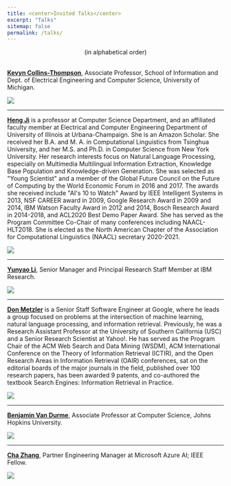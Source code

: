 ```yaml
---
title: <center>Invited Talks</center>
excerpt: "Talks"
sitemap: false
permalink: /talks/
---
```


<center>(in alphabetical order)</center><br>

**[Kevyn Collins-Thompson](http://www-personal.umich.edu/~kevynct/)**, Associate Professor, School of Information and Dept. of Electrical Engineering and Computer Science, University of Michigan.

<img src='/DI-2021/images/Picture1.png'>

------

**[Heng Ji](https://cs.illinois.edu/about/people/faculty/hengji)** is a professor at Computer Science Department, and an affiliated faculty member at Electrical and Computer Engineering Department of University of Illinois at Urbana-Champaign. She is an Amazon Scholar. She received her B.A. and M. A. in Computational Linguistics from Tsinghua University, and her M.S. and Ph.D. in Computer Science from New York University. Her research interests focus on Natural Language Processing, especially on Multimedia Multilingual Information Extraction, Knowledge Base Population and Knowledge-driven Generation. She was selected as "Young Scientist" and a member of the Global Future Council on the Future of Computing by the World Economic Forum in 2016 and 2017. The awards she received include "AI's 10 to Watch" Award by IEEE Intelligent Systems in 2013, NSF CAREER award in 2009, Google Research Award in 2009 and 2014, IBM Watson Faculty Award in 2012 and 2014, Bosch Research Award in 2014-2018, and ACL2020 Best Demo Paper Award. She has served as the Program Committee Co-Chair of many conferences including NAACL-HLT2018. She is elected as the North American Chapter of the Association for Computational Linguistics (NAACL) secretary 2020-2021. 

<img src='/DI-2021/images/Picture3.png'>

------

**[Yunyao Li](https://researcher.watson.ibm.com/researcher/view.php?person=us-yunyaoli)**, Senior Manager and Principal Research Staff Member at IBM Research.

<img src='/DI-2021/images/Picture5.jpg'>

------

**[Don Metzler](https://research.google/people/DonaldMetzler/)** is a Senior Staff Software Engineer at Google, where he leads a group focused on problems at the intersection of machine learning, natural language processing, and information retrieval. Previously, he was a Research Assistant Professor at the University of Southern California (USC) and a Senior Research Scientist at Yahoo!.  He has served as the Program Chair of the ACM Web Search and Data Mining (WSDM), ACM International Conference on the Theory of Information Retrieval (ICTIR), and the Open Research Areas in Information Retrieval (OAIR) conferences, sat on the editorial boards of the major journals in the field, published over 100 research papers, has been awarded 9 patents, and co-authored the textbook Search Engines: Information Retrieval in Practice.

<img src='/DI-2021/images/picture_metzler.jpg'>

------

**[Benjamin Van Durme](https://www.cs.jhu.edu/~vandurme/)**, Associate Professor at Computer Science, Johns Hopkins University.

<img src='/DI-2021/images/Picture4.jpg'>

------

**[Cha Zhang](https://www.microsoft.com/en-us/research/people/chazhang/)**, Partner Engineering Manager at Microsoft Azure AI; IEEE Fellow.

<img src='/DI-2021/images/Picture6.jpg'>
